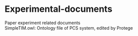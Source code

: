 # Experimental-documents
Paper experiment related documents <br/>
SimpleTIM.owl: Ontology file of PCS system, edited by Protege
